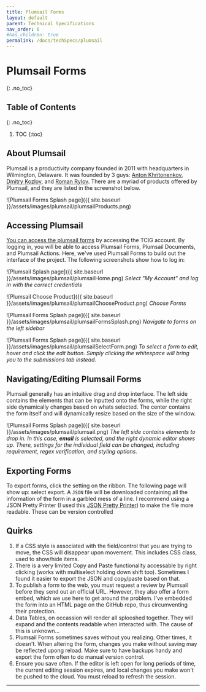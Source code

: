 ```yaml
---
title: Plumsail Forms
layout: default
parent: Technical Specifications
nav_order: 6
#has_children: true
permalink: /docs/techSpecs/plumsail
---
```


# Plumsail Forms
{: .no_toc}

## Table of Contents 
{: .no_toc}

1. TOC
{:toc}

## About Plumsail

Plumsail is a productivity company founded in 2011 with headquarters in Wilmington, Delaware. It was founded by 3 guys: [Anton Khritonenkov](https://www.crunchbase.com/person/anton-khritonenkov), [Dmitry Kozlov](https://www.crunchbase.com/person/dmitry-kozlov), and [Roman Rylov](https://www.crunchbase.com/person/roman-rylov). There are a myriad of products offered by Plumsail, and they are listed in the screenshot below.

![Plumsail Forms Splash page]({{ site.baseurl }}/assets/images/plumsail/plumsailProducts.png)

## Accessing Plumsail 
[You can access the plumsail forms](https://plumsail.com/) by accessing the TCIG account. By logging in, you will be able to access Plumsail Forms, Plumsail Documents, and Plumsail Actions. Here, we've used Plumsail Forms to build out the interface of the project. The following screenshots show how to log in:

![Plumsail Splash page]({{ site.baseurl }}/assets/images/plumsail/plumsailHome.png)
*Select "My Account" and log in with the correct credentials*

![Plumsail Choose Product]({{ site.baseurl }}/assets/images/plumsail/plumsailChooseProduct.png)
*Choose Forms*

![Plumsail Forms Splash page]({{ site.baseurl }}/assets/images/plumsail/plumsailFormsSplash.png)
*Navigate to forms on the left sidebar*

![Plumsail Forms Splash page]({{ site.baseurl }}/assets/images/plumsail/plumsailSelectForm.png)
*To select a form to edit, hover and click the edit button. Simply clicking the whitespace will bring you to the submissions tab instead.*

## Navigating/Editing Plumsail Forms

Plumsail generally has an intuitive drag and drop interface. The left side contains the elements that can be inputted onto the forms, while the right side dynamically changes based on whats selected. The center contains the form itself and will dynamically resize based on the size of the window. 

![Plumsail Forms Splash page]({{ site.baseurl }}/assets/images/plumsail/plumsail.png)
*The left side contains elements to drop in. In this case, **email** is selected, and the right dynamic editor shows up. There, settings for the individual field can be changed, including requirement, regex verification, and styling options.*

## Exporting Forms

To export forms, click the setting on the ribbon. The following page will show up: select export. A `JSON` file will be downloaded containing all the information of the form in a garbled mess of a line. I recommend using a JSON Pretty Printer (I used this [JSON Pretty Printer]) to make the file more readable. These can be version controlled 

## Quirks

1. If a CSS style is associated with the field/control that you are trying to move, the CSS will disappear upon movement. This includes CSS class, used to show/hide items. 
2. There is a very limited Copy and Paste functionality accessable by right clicking (works with multiselect holding down shift too). Sometimes I found it easier to export the JSON and copy/paste based on that.
3. To publish a form to the web, you must request a review by Plumsail before they send out an official URL. However, they also offer a form embed, which we use here to get around the problem. I've embedded the form into an HTML page on the GitHub repo, thus circumventing their protection.
4. Data Tables, on occassion will render all splooshed together. They will expand and the contents readable when interacted with. The cause of this is unknown...
5. Plumsail Forms sometimes saves without you realizing. Other times, it doesn't. When altering the form, changes you make without saving may be reflected upong reload. Make sure to have backups handy and export the form often to do manual version control.
6. Ensure you save often. If the editor is left open for long periods of time, the current editing session expires, and local changes you make won't be pushed to the cloud. You must reload to refresh the session. 

----
[JSON Pretty Printer]: https://marketplace.visualstudio.com/items?itemName=euskadi31.json-pretty-printer